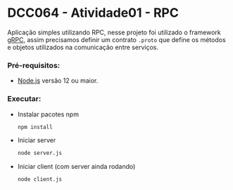 # DCC064 - Atividade01 - RPC

Aplicação simples utilizando RPC, nesse projeto foi utilizado o framework [gRPC](https://grpc.io/), assim precisamos definir um contrato `.proto` que define os métodos e objetos utilizados na comunicação entre serviços.

### Pré-requisitos:

- [Node.js](https://nodejs.org/pt-br/) versão 12 ou maior.

### Executar:

- Instalar pacotes npm
  ```sh
  npm install
  ```
- Iniciar server
  ```sh
  node server.js
  ```
- Iniciar client (com server ainda rodando)
  ```sh
  node client.js
  ```
